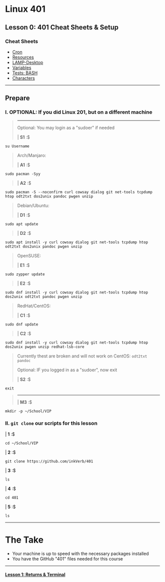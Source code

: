 # Linux 401
## Lesson 0: 401 Cheat Sheets & Setup

### Cheat Sheets
- [Cron](https://github.com/inkVerb/vip/blob/master/Cheat-Sheets/Cron.md)
- [Resources](https://github.com/inkVerb/vip/blob/master/Cheat-Sheets/Resources.md)
- [LAMP-Desktop](https://github.com/inkVerb/vip/blob/master/Cheat-Sheets/LAMP-Desktop.md)
- [Variables](https://github.com/inkVerb/vip/blob/master/Cheat-Sheets/Variables.md)
- [Tests: BASH](https://github.com/inkVerb/vip/blob/master/Cheat-Sheets/Tests.md#welcome-to-bash)
- [Characters](https://github.com/inkVerb/vip/blob/master/Cheat-Sheets/Characters.md)

___

## Prepare

### I. OPTIONAL: If you did Linux 201, but on a different machine
>
> ___
> Optional: You may login as a "sudoer" if needed
>
> | **S1** :$

```console
su Username
```
>
> Arch/Manjaro:
>
> | **A1** :$
>
```console
sudo pacman -Syy
```
>
> | **A2** :$
>
```console
sudo pacman -S --noconfirm curl cowsay dialog git net-tools tcpdump htop odt2txt dos2unix pandoc pwgen unzip
```
>
> Debian/Ubuntu:
>
> | **D1** :$
>
```console
sudo apt update
```
>
> | **D2** :$
>
```console
sudo apt install -y curl cowsay dialog git net-tools tcpdump htop odt2txt dos2unix pandoc pwgen unzip
```
>
> OpenSUSE:
>
> | **E1** :$
>
```console
sudo zypper update
```
>
> | **E2** :$
>
```console
sudo dnf install -y curl cowsay dialog git net-tools tcpdump htop dos2unix odt2txt pandoc pwgen unzip
```
>
> RedHat/CentOS:
>
> | **C1** :$
>
```console
sudo dnf update
```
>
> | **C2** :$
>
```console
sudo dnf install -y curl cowsay dialog git net-tools tcpdump htop dos2unix pwgen unzip redhat-lsb-core
```
> Currently thest are broken and will not work on CentOS: `odt2txt pandoc`
>
> Optional: IF you logged in as a "sudoer", now exit
>
> | **S2** :$
>
```console
exit
```
> ___
>
> | **M3** :$
>
```console
mkdir -p ~/School/VIP
```
>

### II. `git clone` our scripts for this lesson

| **1** :$

```console
cd ~/School/VIP
```

| **2** :$

```console
git clone https://github.com/inkVerb/401
```

| **3** :$

```console
ls
```

| **4** :$

```console
cd 401
```

| **5** :$

```console
ls
```
___

# The Take
- Your machine is up to speed with the necessary packages installed
- You have the GitHub "401" files needed for this course

___

#### [Lesson 1: Returns & Terminal](https://github.com/inkVerb/vip/blob/master/401/Lesson-01.md)
